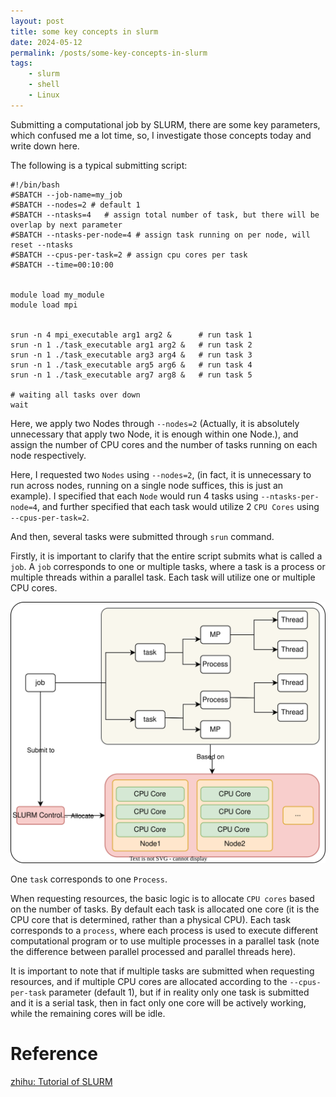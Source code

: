 ```yaml
---
layout: post
title: some key concepts in slurm
date: 2024-05-12
permalink: /posts/some-key-concepts-in-slurm
tags: 
    - slurm 
    - shell
    - Linux
---
```

Submitting a computational job by SLURM, there are some key parameters, which confused me a lot time, so, I investigate those concepts today and write down here.

The following is a typical submitting script:

```shell
#!/bin/bash
#SBATCH --job-name=my_job
#SBATCH --nodes=2 # default 1
#SBATCH --ntasks=4   # assign total number of task, but there will be overlap by next parameter
#SBATCH --ntasks-per-node=4 # assign task running on per node, will reset --ntasks
#SBATCH --cpus-per-task=2 # assign cpu cores per task
#SBATCH --time=00:10:00


module load my_module
module load mpi


srun -n 4 mpi_executable arg1 arg2 &      # run task 1
srun -n 1 ./task_executable arg1 arg2 &   # run task 2
srun -n 1 ./task_executable arg3 arg4 &   # run task 3
srun -n 1 ./task_executable arg5 arg6 &   # run task 4
srun -n 1 ./task_executable arg7 arg8 &   # run task 5

# waiting all tasks over down
wait
```

Here, we apply two Nodes through `--nodes=2` (Actually, it is absolutely unnecessary that apply two Node, it is enough within one Node.), and assign the number of CPU cores and the number of tasks running on each node respectively.

Here, I requested two `Nodes` using `--nodes=2`, (in fact, it is unnecessary to run across nodes, running on a single node suffices, this is just an example). I specified that each `Node` would run 4 tasks using `--ntasks-per-node=4`, and further specified that each task would utilize 2 `CPU Cores` using `--cpus-per-task=2`.

And then, several tasks were submitted through  `srun` command.

Firstly, it is important to clarify that the entire script submits what is called a `job`. A `job` corresponds to one or multiple tasks, where a task is a process or multiple threads within a parallel task. Each task will utilize one or multiple CPU cores.

![slurm](/assets/img/slurm-workflow.svg)


One `task` corresponds to one `Process`.

When requesting resources, the basic logic is to allocate `CPU cores` based on the number of tasks. By default each task is allocated one core (it is the CPU core that is determined, rather than a physical CPU). Each task corresponds to a `process`, where each process is used to execute different computational program or to use multiple processes in a parallel task (note the difference between parallel processed and parallel threads here).

It is important to note that if multiple tasks are submitted when requesting resources, and if multiple CPU cores are allocated according to the `--cpus-per-task` parameter (default 1), but if in reality only one task is submitted and it is a serial task, then in fact only one core will be actively working, while the remaining cores will be idle.


# Reference

[zhihu: Tutorial of SLURM](https://zhuanlan.zhihu.com/p/356415669)
